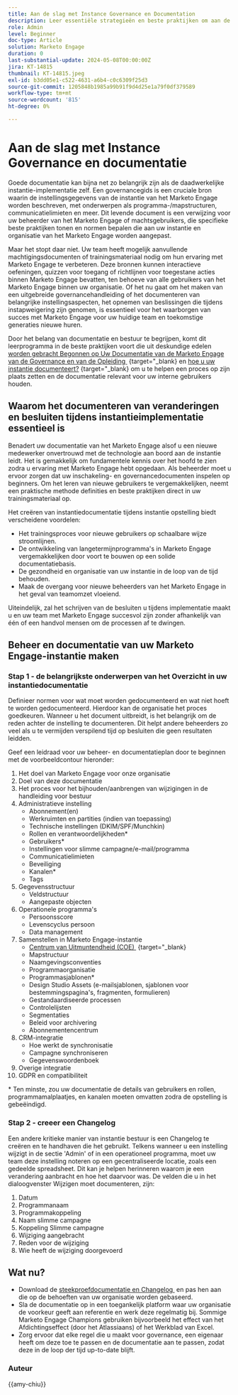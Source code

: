 ```yaml
---
title: Aan de slag met Instance Governance en Documentation
description: Leer essentiële strategieën en beste praktijken om aan de slag te gaan op uw Marketo Engage bestuur en documentatie. Ontdek hoe u schaalbare documentatie kunt maken, gebruikerstraining kunt stroomlijnen en kunt bouwen met een structuur in uw Marketo Engage-instantie.
role: Admin
level: Beginner
doc-type: Article
solution: Marketo Engage
duration: 0
last-substantial-update: 2024-05-08T00:00:00Z
jira: KT-14815
thumbnail: KT-14815.jpeg
exl-id: b3dd05e1-c522-4631-a6b4-c0c6309f25d3
source-git-commit: 1205848b1985a99b91f9d4d25e1a79f0df379589
workflow-type: tm+mt
source-wordcount: '815'
ht-degree: 0%

---
```


# Aan de slag met Instance Governance en documentatie

Goede documentatie kan bijna net zo belangrijk zijn als de daadwerkelijke instantie-implementatie zelf. Een governancegids is een cruciale bron waarin de instellingsgegevens van de instantie van het Marketo Engage worden beschreven, met onderwerpen als programma-/mapstructuren, communicatielimieten en meer. Dit levende document is een verwijzing voor uw beheerder van het Marketo Engage of machtsgebruikers, die specifieke beste praktijken tonen en normen bepalen die aan uw instantie en organisatie van het Marketo Engage worden aangepast.

Maar het stopt daar niet. Uw team heeft mogelijk aanvullende machtigingsdocumenten of trainingsmateriaal nodig om hun ervaring met Marketo Engage te verbeteren. Deze bronnen kunnen interactieve oefeningen, quizzen voor toegang of richtlijnen voor toegestane acties binnen Marketo Engage bevatten, ten behoeve van alle gebruikers van het Marketo Engage binnen uw organisatie. Of het nu gaat om het maken van een uitgebreide governancehandleiding of het documenteren van belangrijke instellingsaspecten, het opnemen van beslissingen die tijdens instapweigering zijn genomen, is essentieel voor het waarborgen van succes met Marketo Engage voor uw huidige team en toekomstige generaties nieuwe huren.

Door het belang van documentatie en bestuur te begrijpen, komt dit leerprogramma in de beste praktijken voort die uit deskundige edelen [&#x200B; worden gebracht Begonnen op Uw Documentatie van de Marketo Engage van de Governance en van de Opleiding &#x200B;](https://nation.marketo.com/t5/product-blogs/getting-started-on-your-marketo-governance-and-training/ba-p/242421) {target="_blank} en [&#x200B; hoe u uw instantie documenteert?](https://nation.marketo.com/t5/product-discussions/how-do-you-document-your-instance/td-p/72877) {target="_blank} om u te helpen een proces op zijn plaats zetten en de documentatie relevant voor uw interne gebruikers houden.

## Waarom het documenteren van veranderingen en besluiten tijdens instantieimplementatie essentieel is

Benadert uw documentatie van het Marketo Engage alsof u een nieuwe medewerker onvertrouwd met de technologie aan boord aan de instantie leidt. Het is gemakkelijk om fundamentele kennis over het hoofd te zien zodra u ervaring met Marketo Engage hebt opgedaan. Als beheerder moet u ervoor zorgen dat uw inschakeling- en governancedocumenten inspelen op beginners. Om het leren van nieuwe gebruikers te vergemakkelijken, neemt een praktische methode definities en beste praktijken direct in uw trainingsmateriaal op.

Het creëren van instantiedocumentatie tijdens instantie opstelling biedt verscheidene voordelen:

* Het trainingsproces voor nieuwe gebruikers op schaalbare wijze stroomlijnen.
* De ontwikkeling van langetermijnprogramma&#39;s in Marketo Engage vergemakkelijken door voort te bouwen op een solide documentatiebasis.
* De gezondheid en organisatie van uw instantie in de loop van de tijd behouden.
* Maak de overgang voor nieuwe beheerders van het Marketo Engage in het geval van teamomzet vloeiend.

Uiteindelijk, zal het schrijven van de besluiten u tijdens implementatie maakt u en uw team met Marketo Engage succesvol zijn zonder afhankelijk van één of een handvol mensen om de processen af te dwingen.

## Beheer en documentatie van uw Marketo Engage-instantie maken

### Stap 1 - de belangrijkste onderwerpen van het Overzicht in uw instantiedocumentatie

Definieer normen voor wat moet worden gedocumenteerd en wat niet hoeft te worden gedocumenteerd. Hierdoor kan de organisatie het proces goedkeuren. Wanneer u het document uitbreidt, is het belangrijk om de reden achter de instelling te documenteren. Dit helpt andere beheerders zo veel als u te vermijden verspilend tijd op besluiten die geen resultaten leidden.

Geef een leidraad voor uw beheer- en documentatieplan door te beginnen met de voorbeeldcontour hieronder:

1. Het doel van Marketo Engage voor onze organisatie
1. Doel van deze documentatie
1. Het proces voor het bijhouden/aanbrengen van wijzigingen in de handleiding voor bestuur
1. Administratieve instelling
   * Abonnement(en)
   * Werkruimten en partities (indien van toepassing)
   * Technische instellingen (DKIM/SPF/Munchkin)
   * Rollen en verantwoordelijkheden*
   * Gebruikers*
   * Instellingen voor slimme campagne/e-mail/programma
   * Communicatielimieten
   * Beveiliging
   * Kanalen*
   * Tags
1. Gegevensstructuur
   * Veldstructuur
   * Aangepaste objecten
1. Operationele programma&#39;s
   * Persoonsscore
   * Levenscyclus persoon
   * Data management
1. Samenstellen in Marketo Engage-instantie
   * [&#x200B; Centrum van Uitmuntendheid (COE) &#x200B;](https://business.adobe.com/blog/perspectives/center-of-excellence-top-10-questions-to-ask-yourself) {target="_blank}
   * Mapstructuur
   * Naamgevingsconventies
   * Programmaorganisatie
   * Programmasjablonen*
   * Design Studio Assets (e-mailsjablonen, sjablonen voor bestemmingspagina&#39;s, fragmenten, formulieren)
   * Gestandaardiseerde processen
   * Controlelijsten
   * Segmentaties
   * Beleid voor archivering
   * Abonnementencentrum
1. CRM-integratie
   * Hoe werkt de synchronisatie
   * Campagne synchroniseren
   * Gegevenswoordenboek
1. Overige integratie
1. GDPR en compatibiliteit

\* Ten minste, zou uw documentatie de details van gebruikers en rollen, programmamalplaatjes, en kanalen moeten omvatten zodra de opstelling is gebeëindigd.

### Stap 2 - creeer een Changelog

Een andere kritieke manier van instantie bestuur is een Changelog te creëren en te handhaven die het gebruikt. Telkens wanneer u een instelling wijzigt in de sectie &#39;Admin&#39; of in een operationeel programma, moet uw team deze instelling noteren op een gecentraliseerde locatie, zoals een gedeelde spreadsheet. Dit kan je helpen herinneren waarom je een verandering aanbracht en hoe het daarvoor was. De velden die u in het dialoogvenster Wijzigen moet documenteren, zijn:

1. Datum
1. Programmanaam
1. Programmakoppeling
1. Naam slimme campagne
1. Koppeling Slimme campagne
1. Wijziging aangebracht
1. Reden voor de wijziging
1. Wie heeft de wijziging doorgevoerd

## Wat nu?

* Download de [&#x200B; steekproefdocumentatie en Changelog &#x200B;](/help/marketo-tutorial-implementing-new-instance/assets/template-adobe-marketo-engage-instance-documentation.xlsx) en pas hen aan die op de behoeften van uw organisatie worden gebaseerd.
* Sla de documentatie op in een toegankelijk platform waar uw organisatie de voorkeur geeft aan referentie en werk deze regelmatig bij. Sommige Marketo Engage Champions gebruiken bijvoorbeeld het effect van het Afdichtingseffect (door het Atlassiaans) of het Werkblad van Excel.
* Zorg ervoor dat elke regel die u maakt voor governance, een eigenaar heeft om deze toe te passen en de documentatie aan te passen, zodat deze in de loop der tijd up-to-date blijft.

### Auteur

{{amy-chiu}}
